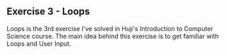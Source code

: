 ## Exercise 3 - Loops
Loops is the 3rd exercise I've solved in Huji's Introduction to Computer Science course.
The main idea behind this exercise is to get familiar with Loops and User Input.
